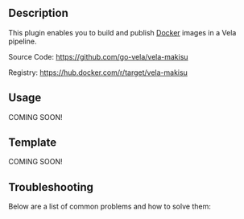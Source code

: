 ## Description

This plugin enables you to build and publish [Docker](https://www.docker.com/) images in a Vela pipeline.

Source Code: https://github.com/go-vela/vela-makisu

Registry: https://hub.docker.com/r/target/vela-makisu

## Usage

COMING SOON!

## Template

COMING SOON!

## Troubleshooting

Below are a list of common problems and how to solve them:
